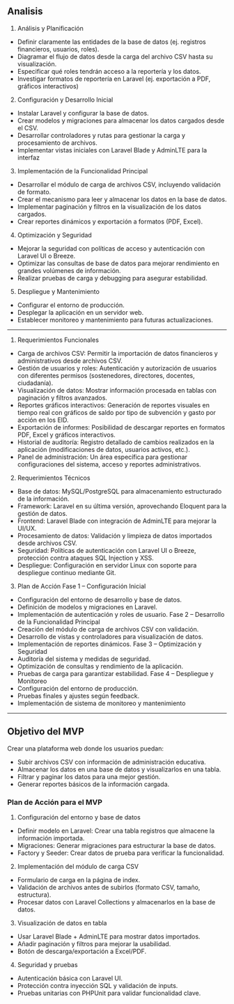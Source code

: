 ## Analisis

1. Análisis y Planificación

-   Definir claramente las entidades de la base de datos (ej. registros financieros, usuarios, roles).
-   Diagramar el flujo de datos desde la carga del archivo CSV hasta su visualización.
-   Especificar qué roles tendrán acceso a la reportería y los datos.
-   Investigar formatos de reportería en Laravel (ej. exportación a PDF, gráficos interactivos)

2. Configuración y Desarrollo Inicial

-   Instalar Laravel y configurar la base de datos.
-   Crear modelos y migraciones para almacenar los datos cargados desde el CSV.
-   Desarrollar controladores y rutas para gestionar la carga y procesamiento de archivos.
-   Implementar vistas iniciales con Laravel Blade y AdminLTE para la interfaz

3. Implementación de la Funcionalidad Principal

-   Desarrollar el módulo de carga de archivos CSV, incluyendo validación de formato.
-   Crear el mecanismo para leer y almacenar los datos en la base de datos.
-   Implementar paginación y filtros en la visualización de los datos cargados.
-   Crear reportes dinámicos y exportación a formatos (PDF, Excel).

4. Optimización y Seguridad

-   Mejorar la seguridad con políticas de acceso y autenticación con Laravel UI o Breeze.
-   Optimizar las consultas de base de datos para mejorar rendimiento en grandes volúmenes de información.
-   Realizar pruebas de carga y debugging para asegurar estabilidad.

5. Despliegue y Mantenimiento

-   Configurar el entorno de producción.
-   Desplegar la aplicación en un servidor web.
-   Establecer monitoreo y mantenimiento para futuras actualizaciones.

---

1. Requerimientos Funcionales

-   Carga de archivos CSV: Permitir la importación de datos financieros y administrativos desde archivos CSV.
-   Gestión de usuarios y roles: Autenticación y autorización de usuarios con diferentes permisos (sostenedores, directores, docentes, ciudadanía).
-   Visualización de datos: Mostrar información procesada en tablas con paginación y filtros avanzados.
-   Reportes gráficos interactivos: Generación de reportes visuales en tiempo real con gráficos de saldo por tipo de subvención y gasto por acción en los EID.
-   Exportación de informes: Posibilidad de descargar reportes en formatos PDF, Excel y gráficos interactivos.
-   Historial de auditoría: Registro detallado de cambios realizados en la aplicación (modificaciones de datos, usuarios activos, etc.).
-   Panel de administración: Un área específica para gestionar configuraciones del sistema, acceso y reportes administrativos.

2. Requerimientos Técnicos

-   Base de datos: MySQL/PostgreSQL para almacenamiento estructurado de la información.
-   Framework: Laravel en su última versión, aprovechando Eloquent para la gestión de datos.
-   Frontend: Laravel Blade con integración de AdminLTE para mejorar la UI/UX.
-   Procesamiento de datos: Validación y limpieza de datos importados desde archivos CSV.
-   Seguridad: Políticas de autenticación con Laravel UI o Breeze, protección contra ataques SQL Injection y XSS.
-   Despliegue: Configuración en servidor Linux con soporte para despliegue continuo mediante Git.

3. Plan de Acción
   Fase 1 – Configuración Inicial

-   Configuración del entorno de desarrollo y base de datos.
-   Definición de modelos y migraciones en Laravel.
-   Implementación de autenticación y roles de usuario.
    Fase 2 – Desarrollo de la Funcionalidad Principal
-   Creación del módulo de carga de archivos CSV con validación.
-   Desarrollo de vistas y controladores para visualización de datos.
-   Implementación de reportes dinámicos.
    Fase 3 – Optimización y Seguridad
-   Auditoría del sistema y medidas de seguridad.
-   Optimización de consultas y rendimiento de la aplicación.
-   Pruebas de carga para garantizar estabilidad.
    Fase 4 – Despliegue y Monitoreo
-   Configuración del entorno de producción.
-   Pruebas finales y ajustes según feedback.
-   Implementación de sistema de monitoreo y mantenimiento


-------------

## Objetivo del MVP
Crear una plataforma web donde los usuarios puedan:
- Subir archivos CSV con información de administración educativa.
- Almacenar los datos en una base de datos y visualizarlos en una tabla.
- Filtrar y paginar los datos para una mejor gestión.
- Generar reportes básicos de la información cargada.


### Plan de Acción para el MVP
1. Configuración del entorno y base de datos
- Definir modelo en Laravel: Crear una tabla registros que almacene la información importada.
- Migraciones: Generar migraciones para estructurar la base de datos.
- Factory y Seeder: Crear datos de prueba para verificar la funcionalidad.
2. Implementación del módulo de carga CSV
- Formulario de carga en la página de index.
- Validación de archivos antes de subirlos (formato CSV, tamaño, estructura).
- Procesar datos con Laravel Collections y almacenarlos en la base de datos.
3. Visualización de datos en tabla
- Usar Laravel Blade + AdminLTE para mostrar datos importados.
- Añadir paginación y filtros para mejorar la usabilidad.
- Botón de descarga/exportación a Excel/PDF.
4. Seguridad y pruebas
- Autenticación básica con Laravel UI.
- Protección contra inyección SQL y validación de inputs.
- Pruebas unitarias con PHPUnit para validar funcionalidad clave.
